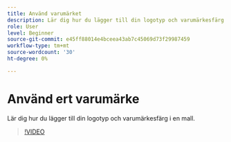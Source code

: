 ```yaml
---
title: Använd varumärket
description: Lär dig hur du lägger till din logotyp och varumärkesfärg i en mall
role: User
level: Beginner
source-git-commit: e45ff88014e4bceea43ab7c45069d73f29987459
workflow-type: tm+mt
source-wordcount: '30'
ht-degree: 0%

---
```


# Använd ert varumärke

Lär dig hur du lägger till din logotyp och varumärkesfärg i en mall.

>[!VIDEO](https://video.tv.adobe.com/v/3420218?quality=12&learn=on&hidetitle=true)
